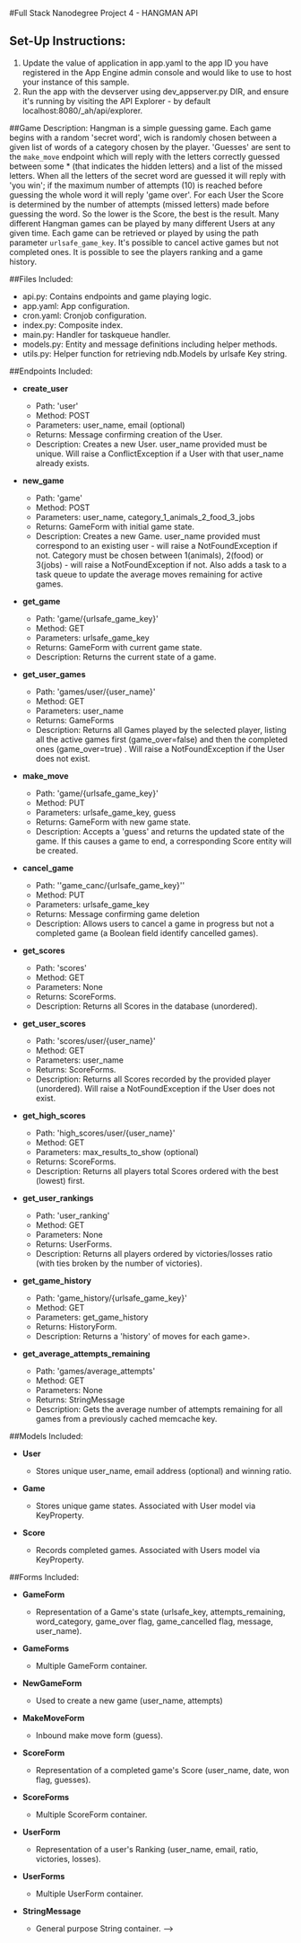 #Full Stack Nanodegree Project 4 - HANGMAN API

## Set-Up Instructions:
1.  Update the value of application in app.yaml to the app ID you have registered
 in the App Engine admin console and would like to use to host your instance of this sample.
1.  Run the app with the devserver using dev_appserver.py DIR, and ensure it's
 running by visiting the API Explorer - by default localhost:8080/_ah/api/explorer.
 
 
##Game Description:
Hangman is a simple guessing game. Each game begins with a random 'secret word',
wich is randomly chosen between a given list of words of a category chosen by
the player. 'Guesses' are sent to the `make_move` endpoint which will reply
with the letters correctly guessed between some * (that indicates the hidden
letters) and a list of the missed letters. When all the letters of the secret
word are guessed it will reply with 'you win'; if the maximum number of attempts
(10) is reached before guessing the whole word it will reply 'game over'. 
For each User the Score is determined by the number of attempts (missed letters)
made before guessing the word. So the lower is the Score, the best is the result.
Many different Hangman games can be played by many different Users at any
given time. Each game can be retrieved or played by using the path parameter
`urlsafe_game_key`. It's possible to cancel active games but not completed ones.
It is possible to see the players ranking and a game history.

##Files Included:
 - api.py: Contains endpoints and game playing logic.
 - app.yaml: App configuration.
 - cron.yaml: Cronjob configuration.
 - index.py: Composite index.
 - main.py: Handler for taskqueue handler.
 - models.py: Entity and message definitions including helper methods.
 - utils.py: Helper function for retrieving ndb.Models by urlsafe Key string.

##Endpoints Included:
 - **create_user**
    - Path: 'user'
    - Method: POST
    - Parameters: user_name, email (optional)
    - Returns: Message confirming creation of the User.
    - Description: Creates a new User. user_name provided must be unique. Will 
    raise a ConflictException if a User with that user_name already exists.
    
 - **new_game**
    - Path: 'game'
    - Method: POST
    - Parameters: user_name, category_1_animals_2_food_3_jobs
    - Returns: GameForm with initial game state.
    - Description: Creates a new Game. user_name provided must correspond to an
    existing user - will raise a NotFoundException if not. Category must be chosen
    between 1(animals), 2(food) or 3(jobs) - will raise a NotFoundException if not.
    Also adds a task to a task queue to update the average moves remaining for
    active games.
     
 - **get_game**
    - Path: 'game/{urlsafe_game_key}'
    - Method: GET
    - Parameters: urlsafe_game_key
    - Returns: GameForm with current game state.
    - Description: Returns the current state of a game.

 - **get_user_games**
    - Path: 'games/user/{user_name}'
    - Method: GET
    - Parameters: user_name
    - Returns: GameForms
    - Description: Returns all Games played by the selected player, listing
    all the active games first (game_over=false) and then the completed ones 
    (game_over=true) .
    Will raise a NotFoundException if the User does not exist.

 - **make_move**
    - Path: 'game/{urlsafe_game_key}'
    - Method: PUT
    - Parameters: urlsafe_game_key, guess
    - Returns: GameForm with new game state.
    - Description: Accepts a 'guess' and returns the updated state of the game.
    If this causes a game to end, a corresponding Score entity will be created.
    
 - **cancel_game**
    - Path: ''game_canc/{urlsafe_game_key}''
    - Method: PUT
    - Parameters: urlsafe_game_key
    - Returns: Message confirming game deletion
    - Description: Allows users to cancel a game in progress but not 
      a completed game (a Boolean field identify cancelled games).
    
 - **get_scores**
    - Path: 'scores'
    - Method: GET
    - Parameters: None
    - Returns: ScoreForms.
    - Description: Returns all Scores in the database (unordered).
    
 - **get_user_scores**
    - Path: 'scores/user/{user_name}'
    - Method: GET
    - Parameters: user_name
    - Returns: ScoreForms. 
    - Description: Returns all Scores recorded by the provided player (unordered).
    Will raise a NotFoundException if the User does not exist.
    
 - **get_high_scores**
    - Path: 'high_scores/user/{user_name}'
    - Method: GET
    - Parameters: max_results_to_show (optional)
    - Returns: ScoreForms. 
    - Description: Returns all players total Scores ordered with the best (lowest) first.
    
- **get_user_rankings**
    - Path: 'user_ranking'
    - Method: GET
    - Parameters: None
    - Returns: UserForms. 
    - Description: Returns all players ordered by victories/losses ratio (with ties broken
      by the number of victories).
 



 - **get_game_history**
    - Path: 'game_history/{urlsafe_game_key}'
    - Method: GET
    - Parameters: get_game_history
    - Returns: HistoryForm. 
    - Description: Returns a 'history' of moves for each game>.  

 - **get_average_attempts_remaining**
    - Path: 'games/average_attempts'
    - Method: GET
    - Parameters: None
    - Returns: StringMessage
    - Description: Gets the average number of attempts remaining for all games
    from a previously cached memcache key.


##Models Included:
 - **User**
    - Stores unique user_name, email address (optional) and winning ratio.
    
 - **Game**
    - Stores unique game states. Associated with User model via KeyProperty.
    
 - **Score**
    - Records completed games. Associated with Users model via KeyProperty.
    
##Forms Included:
 - **GameForm**
    - Representation of a Game's state (urlsafe_key, attempts_remaining,
    word_category, game_over flag, game_cancelled flag, message, user_name).

 - **GameForms**
    - Multiple GameForm container.

 - **NewGameForm**
    - Used to create a new game (user_name, attempts)

 - **MakeMoveForm**
    - Inbound make move form (guess).

 - **ScoreForm**
    - Representation of a completed game's Score (user_name, date, won flag,
    guesses).

 - **ScoreForms**
    - Multiple ScoreForm container.

 - **UserForm**
    - Representation of a user's Ranking (user_name, email, ratio, victories,
    losses).

 - **UserForms**
    - Multiple UserForm container.


 - **StringMessage**
    - General purpose String container. -->